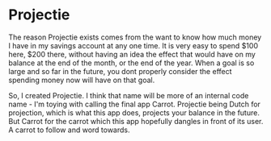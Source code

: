 # Projectie

The reason Projectie exists comes from the want to know how much money I have in my savings account at any one time.
It is very easy to spend $100 here, $200 there, without having an idea the effect that would have on my balance at the end of the month, or the end of the year. When a goal is so large and so far in the future, you dont properly consider the effect spending money now will have on that goal.

So, I created Projectie. I think that name will be more of an internal code name - I'm toying with calling the final app Carrot. Projectie being Dutch for projection, which is what this app does, projects your balance in the future. But Carrot for the carrot which this app hopefully dangles in front of its user. A carrot to follow and word towards.
